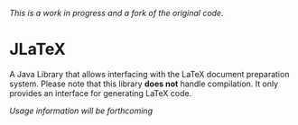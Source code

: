 *This is a work in progress and a fork of the original code.*

# JLaTeX
A Java Library that allows interfacing with the LaTeX document preparation system. Please note that this library __does not__ handle compilation. It only provides an interface for generating LaTeX code.

*Usage information will be forthcoming*
